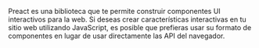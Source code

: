 Preact es una biblioteca que te permite construir componentes UI interactivos para la web. Si deseas crear características interactivas en tu sitio web utilizando JavaScript, es posible que prefieras usar su formato de componentes en lugar de usar directamente las API del navegador.